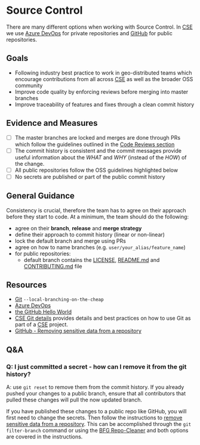 # Source Control
There are many different options when working with Source Control. In [CSE](../CSE.md) we use [Azure DevOps](https://csesd.visualstudio.com/_projects) for private repositories and [GitHub](https://github.com/) for public repositories.

## Goals
* Following industry best practice to work in geo-distributed teams which encourage contributions from all across [CSE](../CSE.md) as well as the broader OSS community
* Improve code quality by enforcing reviews before merging into master branches
* Improve traceability of features and fixes through a clean commit history

## Evidence and Measures
- [ ] The master branches are locked and merges are done through PRs which follow the guidelines outlined in the [Code Reviews section](CodeReviews.md)
- [ ] The commit history is consistent and the commit messages provide useful information about the *WHAT* and *WHY* (instead of the *HOW*) of the change.
- [ ] All public repositories follow the OSS guidelines highlighted below
- [ ] No secrets are published or part of the public commit history

## General Guidance
Consistency is crucial, therefore the team has to agree on their approach before they start to code. At a minimum, the team should do the following:
* agree on their **branch**, **release** and **merge strategy**
* define their approach to commit history (linear or non-linear)
* lock the default branch and merge using PRs
* agree on how to name branches (e.g. `user/your_alias/feature_name`)
* for public repositories:
  * default branch contains the [LICENSE](./Templates/LICENSE), [README.md](./Templates/README.md) and [CONTRIBUTING.md](./Templates/CONTRIBUTING.md) file

## Resources
* [Git](https://git-scm.com/) `--local-branching-on-the-cheap`
* [Azure DevOps](https://www.visualstudio.com/team-services/)
* [the GitHub Hello World](https://guides.github.com/activities/hello-world/)
* [CSE Git details](SourceControlDetails.md) provides details and best practices on how to use Git as part of a [CSE](../CSE.md) project.
* [GitHub - Removing sensitive data from a repository](https://help.github.com/articles/removing-sensitive-data-from-a-repository/)

## Q&A
### Q: I just committed a secret - how can I remove it from the git history?
A: use `git reset` to remove them from the commit history. If you already pushed your changes to a public branch, ensure that all contributors that pulled these changes will pull the now updated branch.

  If you have published these changes to a public repo like GitHub, you will first need to change the secrets. Then follow the instructions to [remove sensitive data from a repository](https://help.github.com/articles/removing-sensitive-data-from-a-repository/). This can be accomplished through the `git filter-branch` command or using the [BFG Repo-Cleaner](https://rtyley.github.io/bfg-repo-cleaner/) and both options are covered in the instructions.
